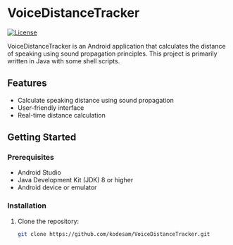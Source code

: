 # VoiceDistanceTracker

[![License](https://img.shields.io/badge/license-MIT-blue.svg)](LICENSE)

VoiceDistanceTracker is an Android application that calculates the distance of speaking using sound propagation principles. This project is primarily written in Java with some shell scripts.

## Features

- Calculate speaking distance using sound propagation
- User-friendly interface
- Real-time distance calculation

## Getting Started

### Prerequisites

- Android Studio
- Java Development Kit (JDK) 8 or higher
- Android device or emulator

### Installation

1. Clone the repository:

   ```sh
   git clone https://github.com/kodesam/VoiceDistanceTracker.git
